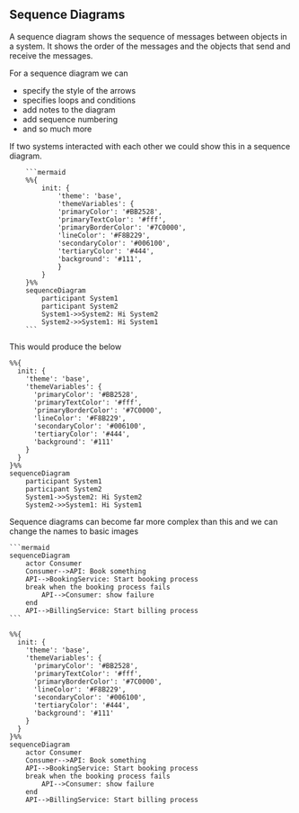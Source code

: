 ## Sequence Diagrams

A sequence diagram shows the sequence of messages between objects in a system. It shows the order of the messages and the objects that send and receive the messages.

For a sequence diagram we can
- specify the style of the arrows
- specifies loops and conditions
- add notes to the diagram
- add sequence numbering
- and so much more

If two systems interacted with each other we could show this in a sequence diagram. 

        ```mermaid
        %%{
            init: {
                'theme': 'base',
                'themeVariables': {
                'primaryColor': '#BB2528',
                'primaryTextColor': '#fff',
                'primaryBorderColor': '#7C0000',
                'lineColor': '#F8B229',
                'secondaryColor': '#006100',
                'tertiaryColor': '#444',
                'background': '#111',
                }
            }
        }%%
        sequenceDiagram
            participant System1
            participant System2
            System1->>System2: Hi System2
            System2->>System1: Hi System1
        ```

This would produce the below

```mermaid
%%{
  init: {
    'theme': 'base',
    'themeVariables': {
      'primaryColor': '#BB2528',
      'primaryTextColor': '#fff',
      'primaryBorderColor': '#7C0000',
      'lineColor': '#F8B229',
      'secondaryColor': '#006100',
      'tertiaryColor': '#444',
      'background': '#111'
    }
  }
}%%
sequenceDiagram
    participant System1
    participant System2
    System1->>System2: Hi System2
    System2->>System1: Hi System1
```

Sequence diagrams can become far more complex than this and we can change the names to basic images

    ```mermaid
    sequenceDiagram
        actor Consumer
        Consumer-->API: Book something
        API-->BookingService: Start booking process
        break when the booking process fails
            API-->Consumer: show failure
        end
        API-->BillingService: Start billing process
    ```



```mermaid
%%{
  init: {
    'theme': 'base',
    'themeVariables': {
      'primaryColor': '#BB2528',
      'primaryTextColor': '#fff',
      'primaryBorderColor': '#7C0000',
      'lineColor': '#F8B229',
      'secondaryColor': '#006100',
      'tertiaryColor': '#444',
      'background': '#111'
    }
  }
}%%
sequenceDiagram
    actor Consumer
    Consumer-->API: Book something
    API-->BookingService: Start booking process
    break when the booking process fails
        API-->Consumer: show failure
    end
    API-->BillingService: Start billing process
```
